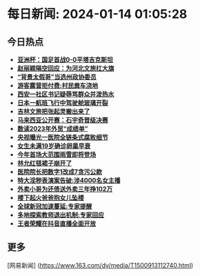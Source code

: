 
# 每日新闻: 2024-01-14 01:05:28
## 今日热点

- **[亚洲杯：国足首战0-0平塔吉克斯坦](https://www.163.com/search?keyword=%E4%BA%9A%E6%B4%B2%E6%9D%AF%EF%BC%9A%E5%9B%BD%E8%B6%B3%E9%A6%96%E6%88%980-0%E5%B9%B3%E5%A1%94%E5%90%89%E5%85%8B%E6%96%AF%E5%9D%A6)**
- **[赵丽颖隔空回应：为河北文旅扛大旗](https://www.163.com/search?keyword=%E8%B5%B5%E4%B8%BD%E9%A2%96%E9%9A%94%E7%A9%BA%E5%9B%9E%E5%BA%94%EF%BC%9A%E4%B8%BA%E6%B2%B3%E5%8C%97%E6%96%87%E6%97%85%E6%89%9B%E5%A4%A7%E6%97%97)**
- **[“背景太假哥”当选州政协委员](https://www.163.com/search?keyword=%E2%80%9C%E8%83%8C%E6%99%AF%E5%A4%AA%E5%81%87%E5%93%A5%E2%80%9D%E5%BD%93%E9%80%89%E5%B7%9E%E6%94%BF%E5%8D%8F%E5%A7%94%E5%91%98)**
- **[游客露营拒付费:村民粪车浇地](https://www.163.com/search?keyword=%E6%B8%B8%E5%AE%A2%E9%9C%B2%E8%90%A5%E6%8B%92%E4%BB%98%E8%B4%B9+%E6%9D%91%E6%B0%91%E7%B2%AA%E8%BD%A6%E6%B5%87%E5%9C%B0)**
- **[西安一社区书记疑辱骂群众并泼热水](https://www.163.com/search?keyword=%E8%A5%BF%E5%AE%89%E4%B8%80%E7%A4%BE%E5%8C%BA%E4%B9%A6%E8%AE%B0%E7%96%91%E8%BE%B1%E9%AA%82%E7%BE%A4%E4%BC%97%E5%B9%B6%E6%B3%BC%E7%83%AD%E6%B0%B4)**
- **[日本一航班飞行中驾驶舱玻璃开裂](https://www.163.com/search?keyword=%E6%97%A5%E6%9C%AC%E4%B8%80%E8%88%AA%E7%8F%AD%E9%A3%9E%E8%A1%8C%E4%B8%AD%E9%A9%BE%E9%A9%B6%E8%88%B1%E7%8E%BB%E7%92%83%E5%BC%80%E8%A3%82)**
- **[吉林文旅把张起灵搬出来了](https://www.163.com/search?keyword=%E5%90%89%E6%9E%97%E6%96%87%E6%97%85%E6%8A%8A%E5%BC%A0%E8%B5%B7%E7%81%B5%E6%90%AC%E5%87%BA%E6%9D%A5%E4%BA%86)**
- **[马来西亚公开赛：石宇奇晋级决赛](https://www.163.com/search?keyword=%E9%A9%AC%E6%9D%A5%E8%A5%BF%E4%BA%9A%E5%85%AC%E5%BC%80%E8%B5%9B%EF%BC%9A%E7%9F%B3%E5%AE%87%E5%A5%87%E6%99%8B%E7%BA%A7%E5%86%B3%E8%B5%9B)**
- **[数读2023年外贸“成绩单”](https://www.163.com/search?keyword=%E6%95%B0%E8%AF%BB2023%E5%B9%B4%E5%A4%96%E8%B4%B8%E2%80%9C%E6%88%90%E7%BB%A9%E5%8D%95%E2%80%9D)**
- **[央视曝光一医院全链条式腐败细节](https://www.163.com/search?keyword=%E5%A4%AE%E8%A7%86%E6%9B%9D%E5%85%89%E4%B8%80%E5%8C%BB%E9%99%A2%E5%85%A8%E9%93%BE%E6%9D%A1%E5%BC%8F%E8%85%90%E8%B4%A5%E7%BB%86%E8%8A%82)**
- **[女生未满19岁确诊卵巢早衰](https://www.163.com/search?keyword=%E5%A5%B3%E7%94%9F%E6%9C%AA%E6%BB%A119%E5%B2%81%E7%A1%AE%E8%AF%8A%E5%8D%B5%E5%B7%A2%E6%97%A9%E8%A1%B0)**
- **[今年首场大范围雨雪即将登场](https://www.163.com/search?keyword=%E4%BB%8A%E5%B9%B4%E9%A6%96%E5%9C%BA%E5%A4%A7%E8%8C%83%E5%9B%B4%E9%9B%A8%E9%9B%AA%E5%8D%B3%E5%B0%86%E7%99%BB%E5%9C%BA)**
- **[林允红毯裙子崩开了](https://www.163.com/search?keyword=%E6%9E%97%E5%85%81%E7%BA%A2%E6%AF%AF%E8%A3%99%E5%AD%90%E5%B4%A9%E5%BC%80%E4%BA%86)**
- **[医院院长把数字1改成7贪污公款](https://www.163.com/search?keyword=%E5%8C%BB%E9%99%A2%E9%99%A2%E9%95%BF%E6%8A%8A%E6%95%B0%E5%AD%971%E6%94%B9%E6%88%907%E8%B4%AA%E6%B1%A1%E5%85%AC%E6%AC%BE)**
- **[特大淫秽表演案告破:涉4000名女主播](https://www.163.com/search?keyword=%E7%89%B9%E5%A4%A7%E6%B7%AB%E7%A7%BD%E8%A1%A8%E6%BC%94%E6%A1%88%E5%91%8A%E7%A0%B4+%E6%B6%894000%E5%90%8D%E5%A5%B3%E4%B8%BB%E6%92%AD)**
- **[外卖小哥为还债送外卖三年挣102万](https://www.163.com/search?keyword=%E5%A4%96%E5%8D%96%E5%B0%8F%E5%93%A5%E4%B8%BA%E8%BF%98%E5%80%BA%E9%80%81%E5%A4%96%E5%8D%96%E4%B8%89%E5%B9%B4%E6%8C%A3102%E4%B8%87)**
- **[楼下起火爸爸抱女儿坠楼](https://www.163.com/search?keyword=%E6%A5%BC%E4%B8%8B%E8%B5%B7%E7%81%AB%E7%88%B8%E7%88%B8%E6%8A%B1%E5%A5%B3%E5%84%BF%E5%9D%A0%E6%A5%BC)**
- **[全球新冠加速蔓延:专家提醒](https://www.163.com/search?keyword=%E5%85%A8%E7%90%83%E6%96%B0%E5%86%A0%E5%8A%A0%E9%80%9F%E8%94%93%E5%BB%B6+%E4%B8%93%E5%AE%B6%E6%8F%90%E9%86%92)**
- **[多地探索教师退出机制:专家回应](https://www.163.com/search?keyword=%E5%A4%9A%E5%9C%B0%E6%8E%A2%E7%B4%A2%E6%95%99%E5%B8%88%E9%80%80%E5%87%BA%E6%9C%BA%E5%88%B6+%E4%B8%93%E5%AE%B6%E5%9B%9E%E5%BA%94)**
- **[王者荣耀在抖音直播全面开放](https://www.163.com/search?keyword=%E7%8E%8B%E8%80%85%E8%8D%A3%E8%80%80%E5%9C%A8%E6%8A%96%E9%9F%B3%E7%9B%B4%E6%92%AD%E5%85%A8%E9%9D%A2%E5%BC%80%E6%94%BE)**

## 更多
[网易新闻] (https://www.163.com/dy/media/T1500913112740.html)
